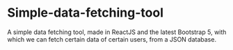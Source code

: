 # Simple-data-fetching-tool
A simple data fetching tool, made in ReactJS and the latest Bootstrap 5, with which we can fetch certain data of certain users, from a JSON database.
